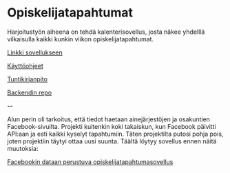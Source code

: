 # Opiskelijatapahtumat
Harjoitustyön aiheena on tehdä kalenterisovellus, josta näkee yhdelllä vilkaisulla kaikki kunkin viikon opiskelijatapahtumat. 

[Linkki sovellukseen](http://opiskelijatapahtumat.herokuapp.com)

[Käyttöohjeet](https://github.com/hanninev/opiskelijatapahtumat/blob/master/Kayttoohjeet.md)

[Tuntikirjanpito](https://github.com/hanninev/opiskelijatapahtumat/blob/master/Tuntikirjanpito.md)

[Backendin repo](https://github.com/hanninev/opiskelijatapahtumat-backend)


--

Alun perin oli tarkoitus, että tiedot haetaan ainejärjestöjen ja osakuntien Facebook-sivuilta. Projekti kuitenkin koki takaiskun, kun Facebook päivitti API:aan ja esti kaikki kyselyt tapahtumiin. Täten projektilta putosi pohja pois, joten projektiin täytyi ottaa uusi suunta. Täältä löytyy sovellus ennen näitä muutoksia:

[Facebookin dataan perustuva opiskelijatapahtumasovellus](https://github.com/hanninev/fb-opiskelijatapahtumat)
